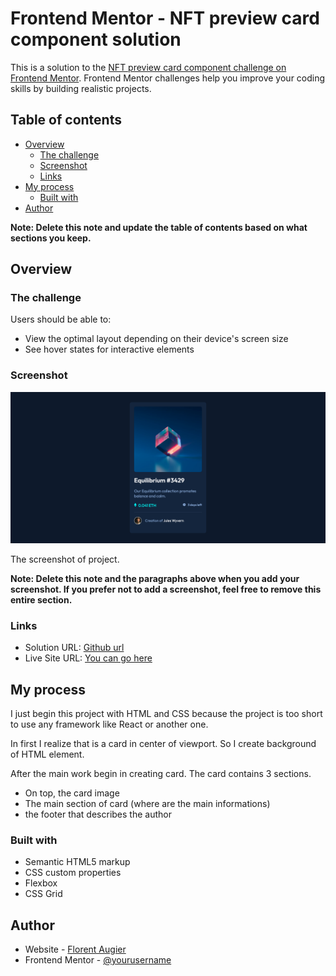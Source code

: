 # Frontend Mentor - NFT preview card component solution

This is a solution to the [NFT preview card component challenge on Frontend Mentor](https://www.frontendmentor.io/challenges/nft-preview-card-component-SbdUL_w0U). Frontend Mentor challenges help you improve your coding skills by building realistic projects. 

## Table of contents

- [Overview](#overview)
  - [The challenge](#the-challenge)
  - [Screenshot](#screenshot)
  - [Links](#links)
- [My process](#my-process)
  - [Built with](#built-with)
- [Author](#author)

**Note: Delete this note and update the table of contents based on what sections you keep.**

## Overview

### The challenge

Users should be able to:

- View the optimal layout depending on their device's screen size
- See hover states for interactive elements

### Screenshot

![](./screenshot.jpg)

The screenshot of project.

**Note: Delete this note and the paragraphs above when you add your screenshot. If you prefer not to add a screenshot, feel free to remove this entire section.**

### Links

- Solution URL: [Github url](https://github.com/florent-augier/nft-preview-card)
- Live Site URL: [You can go here](https://nft-card-challenge-flowww.netlify.app)

## My process

I just begin this project with HTML and CSS because the project is too short to use any framework like React or another one.

In first I realize that is a card in center of viewport. So I create background of HTML element.

After the main work begin in creating card. The card contains 3 sections. 
- On top, the card image
- The main section of card (where are the main informations)
- the footer that describes the author 

### Built with

- Semantic HTML5 markup
- CSS custom properties
- Flexbox
- CSS Grid

## Author

- Website - [Florent Augier](https://www.flowww-dev.com)
- Frontend Mentor - [@yourusername](https://www.frontendmentor.io/profile/florent-augier)

